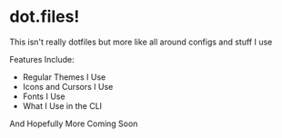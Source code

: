# dot.files!
This isn't really dotfiles but more like all around configs and stuff I use

Features Include:
 - Regular Themes I Use
 - Icons and Cursors I Use
 - Fonts I Use
 - What I Use in the CLI

And Hopefully More Coming Soon
